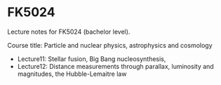 # FK5024
Lecture notes for FK5024 (bachelor level). 

Course title: Particle and nuclear physics, astrophysics and cosmology

* Lecture11: Stellar fusion, Big Bang nucleosynthesis, 
* Lecture12: Distance measurements through parallax, luminosity and magnitudes, the Hubble-Lemaitre law

